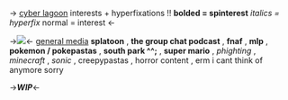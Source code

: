 -> [cyber lagoon](https://rentry.co/cyberlagoon) interests + hyperfixations !! 
**bolded = spinterest**
*italics = hyperfix*
normal = interest <-

->![](https://64.media.tumblr.com/225fbdb4e0a4c95f2ba59153dfa0adc8/43759cd774a96f41-4f/s400x600/b81ad04ac7d51b61d9190f8eb96b0a85cec1be3d.gifv)<-
[general media]()
**splatoon** , **the group chat podcast** , **fnaf** , **mlp** , **pokemon / pokepastas** , **south park ^^;** , **super mario** , *phighting* , *minecraft* , *sonic* , creepypastas , horror content , erm i cant think of anymore sorry
 

->***WIP***<-